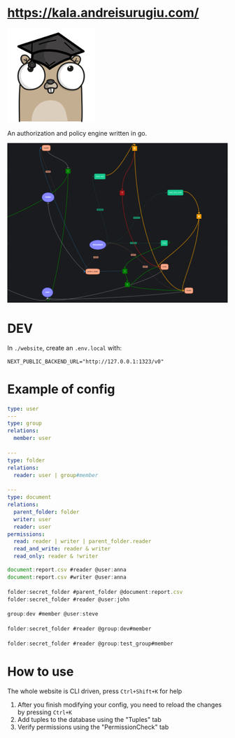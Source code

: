 # https://kala.andreisurugiu.com/

<img src="./img/logo.png" width="200"/>

An authorization and policy engine written in go.

![1](./img/graph.png)

# DEV

In `./website`, create an `.env.local` with:

```
NEXT_PUBLIC_BACKEND_URL="http://127.0.0.1:1323/v0"
```

# Example of config

```yaml
type: user
---
type: group
relations:
  member: user

---
type: folder
relations:
  reader: user | group#member

---
type: document
relations:
  parent_folder: folder
  writer: user
  reader: user
permissions:
  read: reader | writer | parent_folder.reader
  read_and_write: reader & writer
  read_only: reader & !writer
```

```js
document:report.csv #reader @user:anna
document:report.csv #writer @user:anna

folder:secret_folder #parent_folder @document:report.csv
folder:secret_folder #reader @user:john

group:dev #member @user:steve

folder:secret_folder #reader @group:dev#member

folder:secret_folder #reader @group:test_group#member
```

# How to use

The whole website is CLI driven, press `Ctrl+Shift+K` for help

1. After you finish modifying your config, you need to reload the changes by pressing `Ctrl+K`
2. Add tuples to the database using the "Tuples" tab
3. Verify permissions using the "PermissionCheck" tab
